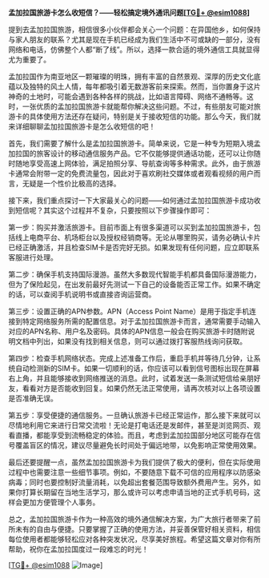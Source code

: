 **孟加拉国旅游卡怎么收短信？——轻松搞定境外通讯问题[[TG💪+ @esim1088](https://t.me/s/esim1088)]**

提到去孟加拉国旅游，相信很多小伙伴都会关心一个问题：在异国他乡，如何保持与家人朋友的联系？尤其是现在手机已经成为我们生活中不可或缺的一部分，没有网络和电话，仿佛整个人都“断了线”。所以，选择一款合适的境外通信工具就显得尤为重要了。

孟加拉国作为南亚地区一颗璀璨的明珠，拥有丰富的自然景观、深厚的历史文化底蕴以及独特的风土人情，每年都吸引着无数游客前来探索。然而，当你置身于这片神奇的土地时，可能会遇到各种各样的挑战，比如语言障碍、网络不通畅等。这时，一张优质的孟加拉国旅游卡就能帮你解决这些问题。不过，有些朋友可能对旅游卡的具体使用方法还存在疑问，特别是关于接收短信的功能。那么今天，我们就来详细聊聊孟加拉国旅游卡是怎么收短信的吧！

首先，我们需要了解什么是孟加拉国旅游卡。简单来说，它是一种专为短期入境孟加拉国的旅客设计的移动通信服务产品。它不仅能够提供通话功能，还可以让你随时随地享受高速上网体验，满足拍照分享、导航查询等多种需求。此外，由于旅游卡通常会附带一定的免费流量包，因此对于喜欢刷社交媒体或者观看视频的用户而言，无疑是一个性价比极高的选择。

接下来，我们重点探讨一下大家最关心的问题——如何通过孟加拉国旅游卡成功收到短信呢？其实这个过程并不复杂，只要按照以下步骤操作即可：

第一步：购买并激活旅游卡。目前市面上有很多渠道可以买到孟加拉国旅游卡，包括线上电商平台、机场柜台以及授权经销商等。无论从哪里购买，请务必确认卡片已经正确激活，并且检查SIM卡是否完好无损。如果发现有任何问题，应立即联系客服进行处理。

第二步：确保手机支持国际漫游。虽然大多数现代智能手机都具备国际漫游能力，但为了保险起见，在出发前最好先测试一下自己的设备能否正常工作。如果不确定的话，可以查阅手机说明书或直接咨询运营商。

第三步：设置正确的APN参数。APN（Access Point Name）是用于指定手机连接到特定网络服务所需的配置信息。对于孟加拉国旅游卡而言，通常需要手动输入对应的APN名称、用户名及密码。具体的APN信息一般会在购买旅游卡时随附说明文档中列出，如果没有找到相关信息，则可以通过拨打客服热线询问获取。

第四步：检查手机网络状态。完成上述准备工作后，重启手机并等待几分钟，让系统自动检测新的SIM卡。如果一切顺利的话，你应该可以看到信号图标出现在屏幕右上角，并且能够接收到网络推送的消息。此时，试着发送一条测试短信给亲朋好友，看看对方是否能收到回复。如果仍然无法正常使用，请再次核对以上各项设置是否准确无误。

第五步：享受便捷的通信服务。一旦确认旅游卡已经正常运作，那么接下来就可以尽情地利用它来进行日常交流啦！无论是打电话还是发邮件，甚至是浏览网页、观看直播，都能享受到流畅稳定的体验。而且，考虑到孟加拉国部分地区可能存在信号覆盖盲区的情况，建议尽量避免长时间处于偏远地带，以免影响正常使用效果。

最后还要提醒一点，虽然孟加拉国旅游卡为我们提供了极大的便利，但在实际使用过程中也需要注意一些细节事项。例如，不要随意下载不可信的应用程序以防感染病毒；同时也要控制好流量消耗，以免超出套餐范围导致额外费用产生。另外，如果你打算长期留在当地生活学习，那么或许可以考虑申请当地的正式手机号码，这样会更加方便管理个人事务。

总之，孟加拉国旅游卡作为一种高效的境外通信解决方案，为广大旅行者带来了前所未有的自由与便捷。只要掌握了正确的使用方法，并妥善保管好相关资料，相信每位使用者都能够轻松应对各种突发状况，尽享美好旅程。希望这篇文章对你有所帮助，祝你在孟加拉国度过一段难忘的时光！

[[TG💪+ @esim1088](https://t.me/s/esim1088) ![Image](https://i.postimg.cc/4NQfJmqS/Snipaste-2025-05-13-00-14-12.png)]